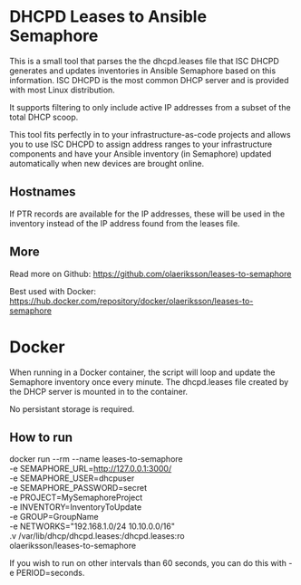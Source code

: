 # DHCPD Leases to Ansible Semaphore
This is a small tool that parses the the dhcpd.leases file that ISC DHCPD generates and updates inventories in Ansible Semaphore based on this information. ISC DHCPD is the most common DHCP server and is provided with most Linux distribution.

It supports filtering to only include active IP addresses from a subset of the total DHCP scoop.

This tool fits perfectly in to your infrastructure-as-code projects and allows you to use ISC DHCPD to assign address ranges to your infrastructure components and have your Ansible inventory (in Semaphore) updated automatically when new devices are brought online.

Hostnames
---------
If PTR records are available for the IP addresses, these will be used in the inventory instead of the IP address found from the leases file.

More
----
Read more on Github:
https://github.com/olaeriksson/leases-to-semaphore

Best used with Docker:
https://hub.docker.com/repository/docker/olaeriksson/leases-to-semaphore

Docker
======
When running in a Docker container, the script will loop and update the Semaphore inventory once every minute. The dhcpd.leases file created by the DHCP server is mounted in to the container.

No persistant storage is required.

How to run
----------
docker run --rm --name leases-to-semaphore \
  -e SEMAPHORE_URL=http://127.0.0.1:3000/ \
  -e SEMAPHORE_USER=dhcpuser \
  -e SEMAPHORE_PASSWORD=secret \
  -e PROJECT=MySemaphoreProject \
  -e INVENTORY=InventoryToUpdate \
  -e GROUP=GroupName \
  -e NETWORKS="192.168.1.0/24 10.10.0.0/16" \
  .v /var/lib/dhcp/dhcpd.leases:/dhcpd.leases:ro \
  olaeriksson/leases-to-semaphore
  
  If you wish to run on other intervals than 60 seconds, you can do this with -e PERIOD=seconds.
